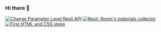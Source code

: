 ### Hi there 👋

<!-- BEGIN YOUTUBE-CARDS -->
[![Change Parameter Level Revit API](https://ytcards.demolab.com/?id=1F6EUURSrd4&title=Change+Parameter+Level+Revit+API&lang=en&timestamp=1691412900&background_color=%230d1117&title_color=%23ffffff&stats_color=%23dedede&max_title_lines=1&width=250&border_radius=5 "Change Parameter Level Revit API")](https://www.youtube.com/watch?v=1F6EUURSrd4)
[![Revit: Room's materials collector](https://ytcards.demolab.com/?id=HQAaqaAwAYo&title=Revit%3A+Room%27s+materials+collector&lang=en&timestamp=1690207674&background_color=%230d1117&title_color=%23ffffff&stats_color=%23dedede&max_title_lines=1&width=250&border_radius=5 "Revit: Room's materials collector")](https://www.youtube.com/watch?v=HQAaqaAwAYo)
[![First HTML and CSS steps](https://ytcards.demolab.com/?id=1tbb4JUSlA0&title=First+HTML+and+CSS+steps&lang=en&timestamp=1683123519&background_color=%230d1117&title_color=%23ffffff&stats_color=%23dedede&max_title_lines=1&width=250&border_radius=5 "First HTML and CSS steps")](https://www.youtube.com/watch?v=1tbb4JUSlA0)
<!-- END YOUTUBE-CARDS -->
